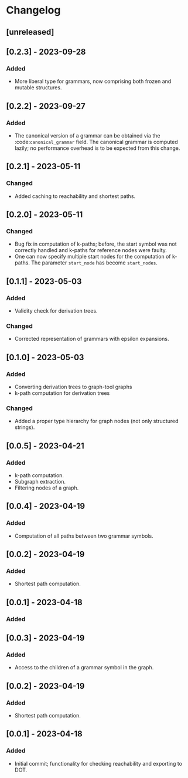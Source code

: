 # Changelog

## [unreleased]

## [0.2.3] - 2023-09-28

### Added

- More liberal type for grammars, now comprising both frozen and mutable structures.

## [0.2.2] - 2023-09-27

### Added

- The canonical version of a grammar can be obtained via the :code:`canonical_grammar`
  field. The canonical grammar is computed lazily; no performance overhead is to be
  expected from this change.
 
## [0.2.1] - 2023-05-11

### Changed

- Added caching to reachability and shortest paths.
  
## [0.2.0] - 2023-05-11

### Changed

- Bug fix in computation of k-paths; before, the start symbol was not correctly handled
  and k-paths for reference nodes were faulty.
- One can now specify multiple start nodes for the computation of k-paths. The parameter
  `start_node` has become `start_nodes`.

## [0.1.1] - 2023-05-03

### Added

- Validity check for derivation trees.

### Changed

- Corrected representation of grammars with epsilon expansions.

## [0.1.0] - 2023-05-03

### Added

- Converting derivation trees to graph-tool graphs
- k-path computation for derivation trees

### Changed

- Added a proper type hierarchy for graph nodes (not only structured strings).

## [0.0.5] - 2023-04-21

### Added

- k-path computation.
- Subgraph extraction.
- Filtering nodes of a graph.

## [0.0.4] - 2023-04-19

### Added

- Computation of all paths between two grammar symbols.

## [0.0.2] - 2023-04-19

### Added

- Shortest path computation.

## [0.0.1] - 2023-04-18

### Added
## [0.0.3] - 2023-04-19

### Added

- Access to the children of a grammar symbol in the graph.

## [0.0.2] - 2023-04-19

### Added

- Shortest path computation.

## [0.0.1] - 2023-04-18

### Added

- Initial commit; functionality for checking reachability and exporting to DOT.
